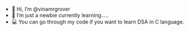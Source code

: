 - 👋 Hi, I’m @vinamrgrover
- 👀 I’m just a newbie currently learning.....
- 💻 You can go through my code if you want to learn DSA in C language.
<!---
vinamrgrover/vinamrgrover is a ✨ special ✨ repository because its `README.md` (this file) appears on your GitHub profile.
You can click the Preview link to take a look at your changes.
--->
